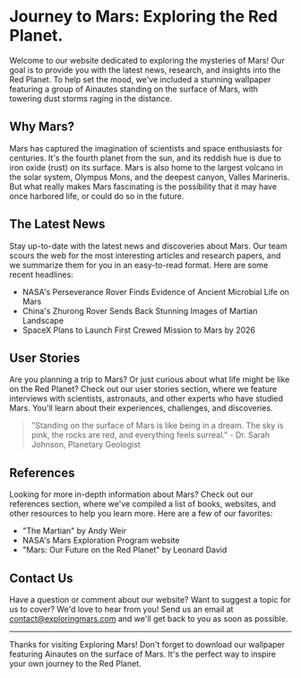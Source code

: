 <!--
Write me content for website with wallpaper which alt text is:

"A group of Ainautes standing on the surface of a red planet, with towering dust storms raging in the distance."

The name/title of the page should not be 1:1 copy of the alt text but rather a real content of the website which is using this wallpaper.

- Use markdown format
- Start with the heading
- The content should look like a real website
- Include real sections like references, contact, user stories, etc. use things relevant to the page purpose.
- Feel free to use structure like headings, bullets, numbering, blockquotes, paragraphs, horizontal lines, etc.
- You can use formatting like bold or _italic_
- You can include UTF-8 emojis
- Links should be only #hash anchors (and you can refer to the document itself)
- Do not include images
-->

<!--font:Montserrat-->

# Journey to Mars: Exploring the Red Planet.

Welcome to our website dedicated to exploring the mysteries of Mars! Our goal is to provide you with the latest news, research, and insights into the Red Planet. To help set the mood, we've included a stunning wallpaper featuring a group of Ainautes standing on the surface of Mars, with towering dust storms raging in the distance.

## Why Mars?

Mars has captured the imagination of scientists and space enthusiasts for centuries. It's the fourth planet from the sun, and its reddish hue is due to iron oxide (rust) on its surface. Mars is also home to the largest volcano in the solar system, Olympus Mons, and the deepest canyon, Valles Marineris. But what really makes Mars fascinating is the possibility that it may have once harbored life, or could do so in the future.

## The Latest News

Stay up-to-date with the latest news and discoveries about Mars. Our team scours the web for the most interesting articles and research papers, and we summarize them for you in an easy-to-read format. Here are some recent headlines:

-   NASA's Perseverance Rover Finds Evidence of Ancient Microbial Life on Mars
-   China's Zhurong Rover Sends Back Stunning Images of Martian Landscape
-   SpaceX Plans to Launch First Crewed Mission to Mars by 2026

## User Stories

Are you planning a trip to Mars? Or just curious about what life might be like on the Red Planet? Check out our user stories section, where we feature interviews with scientists, astronauts, and other experts who have studied Mars. You'll learn about their experiences, challenges, and discoveries.

> "Standing on the surface of Mars is like being in a dream. The sky is pink, the rocks are red, and everything feels surreal." - Dr. Sarah Johnson, Planetary Geologist

## References

Looking for more in-depth information about Mars? Check out our references section, where we've compiled a list of books, websites, and other resources to help you learn more. Here are a few of our favorites:

-   "The Martian" by Andy Weir
-   NASA's Mars Exploration Program website
-   "Mars: Our Future on the Red Planet" by Leonard David

## Contact Us

Have a question or comment about our website? Want to suggest a topic for us to cover? We'd love to hear from you! Send us an email at [contact@exploringmars.com](mailto:contact@exploringmars.com) and we'll get back to you as soon as possible.

---

Thanks for visiting Exploring Mars! Don't forget to download our wallpaper featuring Ainautes on the surface of Mars. It's the perfect way to inspire your own journey to the Red Planet.
